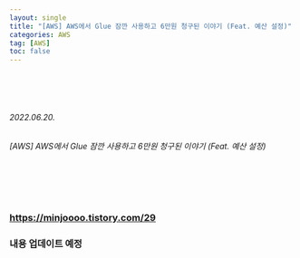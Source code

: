 ```yaml
---
layout: single
title: "[AWS] AWS에서 Glue 잠깐 사용하고 6만원 청구된 이야기 (Feat. 예산 설정)"
categories: AWS
tag: [AWS]
toc: false
---
```


<br>
<br>
<br>

###### 2022.06.20.
###### [AWS] AWS에서 Glue 잠깐 사용하고 6만원 청구된 이야기 (Feat. 예산 설정)

<br>
<br>
<br>


### https://minjoooo.tistory.com/29
### 내용 업데이트 예정

